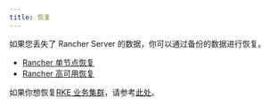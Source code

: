 ```yaml
---
title: 恢复
---
```


如果您丢失了 Rancher Server 的数据，你可以通过备份的数据进行恢复。

- [Rancher 单节点恢复](/docs/backups/restorations/single-node-restoration/_index)
- [Rancher 高可用恢复](/docs/backups/restorations/ha-restoration/_index)

如果你想恢复[RKE 业务集群](/docs/cluster-provisioning/rke-clusters/_index)，请参考[此处](/docs/cluster-admin/restoring-etcd/_index)。
